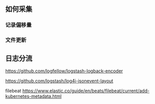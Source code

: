 ## 如何采集



### 记录偏移量



### 文件更新





## 日志分流

https://github.com/logfellow/logstash-logback-encoder

https://github.com/logstash/log4j-jsonevent-layout

filebeat https://www.elastic.co/guide/en/beats/filebeat/current/add-kubernetes-metadata.html